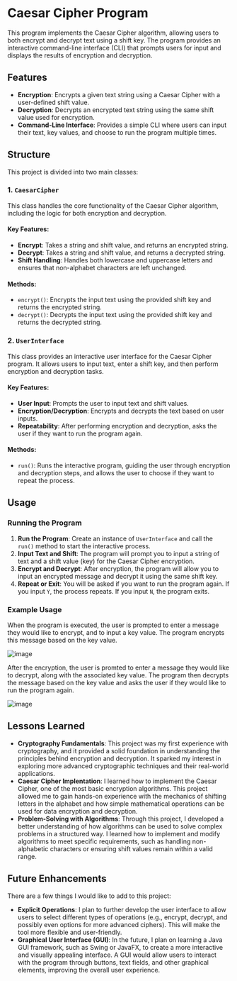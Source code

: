 # Caesar Cipher Program

This program implements the Caesar Cipher algorithm, allowing users to both encrypt and decrypt text using a shift key. The program provides an interactive command-line interface (CLI) that prompts users for input and displays the results of encryption and decryption.

## Features
- **Encryption**: Encrypts a given text string using a Caesar Cipher with a user-defined shift value.
- **Decryption**: Decrypts an encrypted text string using the same shift value used for encryption.
- **Command-Line Interface**: Provides a simple CLI where users can input their text, key values, and choose to run the program multiple times.

## Structure

This project is divided into two main classes:

### 1. `CaesarCipher`
This class handles the core functionality of the Caesar Cipher algorithm, including the logic for both encryption and decryption.

#### Key Features:
- **Encrypt**: Takes a string and shift value, and returns an encrypted string.
- **Decrypt**: Takes a string and shift value, and returns a decrypted string.
- **Shift Handling**: Handles both lowercase and uppercase letters and ensures that non-alphabet characters are left unchanged.

#### Methods:
- `encrypt()`: Encrypts the input text using the provided shift key and returns the encrypted string.
- `decrypt()`: Decrypts the input text using the provided shift key and returns the decrypted string.

### 2. `UserInterface`
This class provides an interactive user interface for the Caesar Cipher program. It allows users to input text, enter a shift key, and then perform encryption and decryption tasks.

#### Key Features:
- **User Input**: Prompts the user to input text and shift values.
- **Encryption/Decryption**: Encrypts and decrypts the text based on user inputs.
- **Repeatability**: After performing encryption and decryption, asks the user if they want to run the program again.

#### Methods:
- `run()`: Runs the interactive program, guiding the user through encryption and decryption steps, and allows the user to choose if they want to repeat the process.

## Usage

### Running the Program
1. **Run the Program**: Create an instance of `UserInterface` and call the `run()` method to start the interactive process.
2. **Input Text and Shift**: The program will prompt you to input a string of text and a shift value (key) for the Caesar Cipher encryption.
3. **Encrypt and Decrypt**: After encryption, the program will allow you to input an encrypted message and decrypt it using the same shift key.
4. **Repeat or Exit**: You will be asked if you want to run the program again. If you input `Y`, the process repeats. If you input `N`, the program exits.

### Example Usage

When the program is executed, the user is prompted to enter a message they would like to encrypt, and to input a key value. The program encrypts this message based on the key value.

![image](https://github.com/user-attachments/assets/cbf8b829-fec5-4b45-9168-ef994d9c8369)

After the encryption, the user is promted to enter a message they would like to decrypt, along with the associated key value. The program then decrypts the message based on the key value and asks the user if they would like to run the program again. 

![image](https://github.com/user-attachments/assets/2257ef79-8372-46ed-9aaf-9149d1b91458)


## Lessons Learned

- **Cryptography Fundamentals**:  This project was my first experience with cryptography, and it provided a solid foundation in understanding the principles behind encryption and decryption. It sparked my interest in exploring more advanced cryptographic techniques and their real-world applications.
- **Caesar Cipher Implentation**: I learned how to implement the Caesar Cipher, one of the most basic encryption algorithms. This project allowed me to gain hands-on experience with the mechanics of shifting letters in the alphabet and how simple mathematical operations can be used for data encryption and decryption.
- **Problem-Solving with Algorithms**: Through this project, I developed a better understanding of how algorithms can be used to solve complex problems in a structured way. I learned how to implement and modify algorithms to meet specific requirements, such as handling non-alphabetic characters or ensuring shift values remain within a valid range.

## Future Enhancements

There are a few things I would like to add to this project:

- **Explicit Operations**: I plan to further develop the user interface to allow users to select different types of operations (e.g., encrypt, decrypt, and possibly even options for more advanced ciphers). This will make the tool more flexible and user-friendly.
- **Graphical User Interface (GUI)**: In the future, I plan on learning a Java GUI framework, such as Swing or JavaFX, to create a more interactive and visually appealing interface. A GUI would allow users to interact with the program through buttons, text fields, and other graphical elements, improving the overall user experience.
